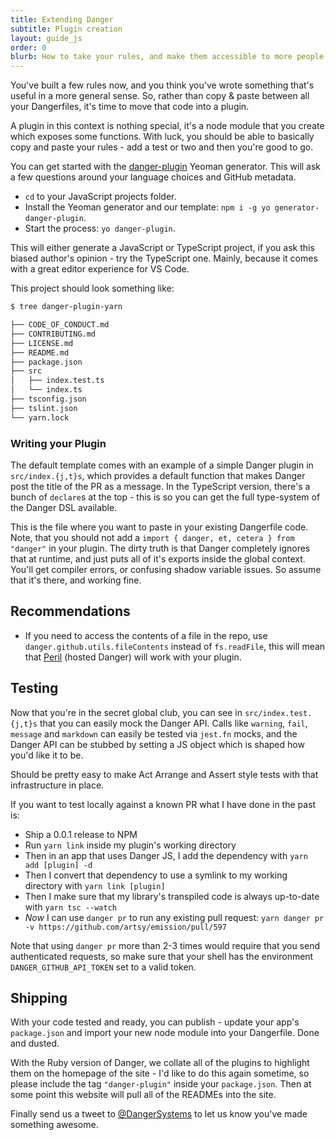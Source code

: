 ```yaml
---
title: Extending Danger
subtitle: Plugin creation
layout: guide_js
order: 0
blurb: How to take your rules, and make them accessible to more people by writing a Danger plugin.
---
```


You've built a few rules now, and you think you've wrote something that's useful in a more general sense. So, rather than copy & paste between all your Dangerfiles, it's time to move that code into a plugin.

A plugin in this context is nothing special, it's a node module that you create which exposes some functions. With luck, you should be able to basically copy and paste your rules - add a test or two and then you're good to go.

You can get started with the [danger-plugin](https://github.com/danger/generator-danger-plugin/) Yeoman generator. This will ask a few questions around your language choices and GitHub metadata.

* `cd` to your JavaScript projects folder.
* Install the Yeoman generator and our template: `npm i -g yo generator-danger-plugin`.
* Start the process: `yo danger-plugin`.

This will either generate a JavaScript or TypeScript project, if you ask this biased author's opinion - try the TypeScript one. Mainly, because it comes with a great editor experience for VS Code.

This project should look something like:

```sh
$ tree danger-plugin-yarn

├── CODE_OF_CONDUCT.md
├── CONTRIBUTING.md
├── LICENSE.md
├── README.md
├── package.json
├── src
│   ├── index.test.ts
│   └── index.ts
├── tsconfig.json
├── tslint.json
└── yarn.lock
```

### Writing your Plugin

The default template comes with an example of a simple Danger plugin in `src/index.{j,t}s`, which provides a default function that makes Danger post the title of the PR as a message. In the TypeScript version, there's a bunch of `declare`s at the top - this is so you can get the full type-system of the Danger DSL available.

This is the file where you want to paste in your existing Dangerfile code. Note, that you should not add a `import { danger, et, cetera } from "danger"` in your plugin. The dirty truth is that Danger completely ignores that at runtime, and just puts all of it's exports inside the global context. You'll get compiler errors, or confusing shadow variable issues. So assume that it's there, and working fine.

## Recommendations

* If you need to access the contents of a file in the repo, use `danger.github.utils.fileContents` instead of `fs.readFile`, this will mean that [Peril](https://github.com/danger/peril) (hosted Danger) will work with your plugin.

## Testing

Now that you're in the secret global club, you can see in `src/index.test.{j,t}s` that you can easily mock the Danger API. Calls like `warning`, `fail`, `message` and `markdown` can easily be tested via `jest.fn` mocks, and the Danger API can be stubbed by setting a JS object which is shaped how you'd like it to be.

Should be pretty easy to make Act Arrange and Assert style tests with that infrastructure in place.

If you want to test locally against a known PR what I have done in the past is:

* Ship a 0.0.1 release to NPM
* Run `yarn link` inside my plugin's working directory
* Then in an app that uses Danger JS, I add the dependency with `yarn add [plugin] -d`
* Then I convert that dependency to use a symlink to my working directory with `yarn link [plugin]`
* Then I make sure that my library's transpiled code is always up-to-date with `yarn tsc --watch`
* _Now_ I can use `danger pr` to run any existing pull request: `yarn danger pr -v https://github.com/artsy/emission/pull/597`

Note that using `danger pr` more than 2-3 times would require that you send authenticated requests, so make sure that your shell has the environment `DANGER_GITHUB_API_TOKEN` set to a valid token.

## Shipping

With your code tested and ready, you can publish - update your app's `package.json` and import your new node module into your Dangerfile. Done and dusted.

With the Ruby version of Danger, we collate all of the plugins to highlight them on the homepage of the site - I'd like to do this again sometime, so please include the tag `"danger-plugin"` inside your `package.json`. Then at some point this website will pull all of the READMEs into the site.

Finally send us a tweet to [@DangerSystems](https://twitter.com/dangersystems) to let us know you've made something awesome.
